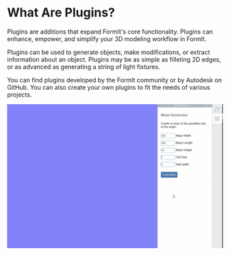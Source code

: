 # What Are Plugins?

Plugins are additions that expand FormIt's core functionality. Plugins can enhance, empower, and simplify your 3D modeling workflow in FormIt.&#x20;

Plugins can be used to generate objects, make modifications, or extract information about an object. Plugins may be as simple as filleting 2D edges, or as advanced as generating a string of light fixtures.&#x20;

You can find plugins developed by the FormIt community or by Autodesk on GitHub. You can also create your own plugins to fit the needs of various projects.

![](../../.gitbook/assets/gg4.gif)
